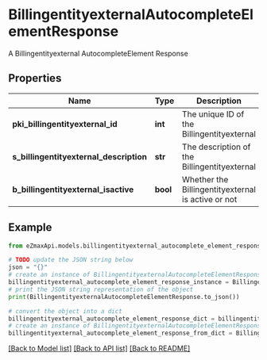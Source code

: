 # BillingentityexternalAutocompleteElementResponse

A Billingentityexternal AutocompleteElement Response

## Properties

Name | Type | Description | Notes
------------ | ------------- | ------------- | -------------
**pki_billingentityexternal_id** | **int** | The unique ID of the Billingentityexternal | 
**s_billingentityexternal_description** | **str** | The description of the Billingentityexternal | 
**b_billingentityexternal_isactive** | **bool** | Whether the Billingentityexternal is active or not | 

## Example

```python
from eZmaxApi.models.billingentityexternal_autocomplete_element_response import BillingentityexternalAutocompleteElementResponse

# TODO update the JSON string below
json = "{}"
# create an instance of BillingentityexternalAutocompleteElementResponse from a JSON string
billingentityexternal_autocomplete_element_response_instance = BillingentityexternalAutocompleteElementResponse.from_json(json)
# print the JSON string representation of the object
print(BillingentityexternalAutocompleteElementResponse.to_json())

# convert the object into a dict
billingentityexternal_autocomplete_element_response_dict = billingentityexternal_autocomplete_element_response_instance.to_dict()
# create an instance of BillingentityexternalAutocompleteElementResponse from a dict
billingentityexternal_autocomplete_element_response_from_dict = BillingentityexternalAutocompleteElementResponse.from_dict(billingentityexternal_autocomplete_element_response_dict)
```
[[Back to Model list]](../README.md#documentation-for-models) [[Back to API list]](../README.md#documentation-for-api-endpoints) [[Back to README]](../README.md)


